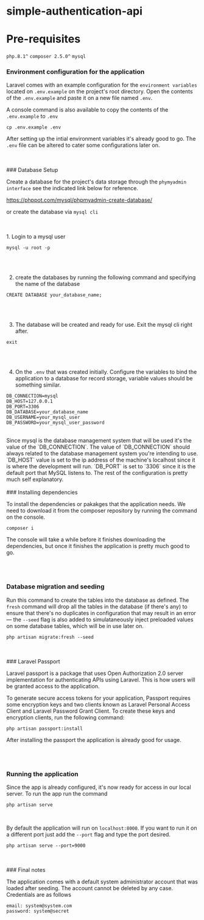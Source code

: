 # simple-authentication-api

# Pre-requisites
`php.8.1^` 
`composer 2.5.0^`
`mysql`

### Environment configuration for the application


Laravel comes with an example configuration for the `environment variables` located on `.env.example` on the project's root directory. Open the contents of the `.env.example` and paste it on a new file named `.env`. 



A console command is also available to copy the contents of the `.env.example` to `.env`

```
cp .env.example .env
```


After setting up the intial environment variables it's already good to go. The `.env` file can be altered to cater some configurations later on.


<br>
<br>
### Database Setup

Create a database for the project's data storage through the `phymyadmin interface`
see the indicated link below for reference.

https://phppot.com/mysql/phpmyadmin-create-database/

or create the database via `mysql cli`

<br>
<br>
1. Login to a mysql user

``` 
mysql -u root -p
```
<br>
<br>

2. create the databases by running the following command and specifying the name of the database

```
CREATE DATABASE your_database_name;
```
<br>
<br>

3. The database will be created and ready for use. Exit the mysql cli right after.
```
exit
````
<br>
<br>

4. On the `.env` that was created initially. Configure the variables to bind the application to a database for record storage, variable values should be something similar.



```
DB_CONNECTION=mysql
DB_HOST=127.0.0.1
DB_PORT=3306
DB_DATABASE=your_database_name
DB_USERNAME=your_mysql_user
DB_PASSWORD=your_mysql_user_password
```

<br>
Since mysql is the database management system that will be used it's the value of the `DB_CONNECTION`. The value of `DB_CONNECTION` should always related to the database management system you're intending to use. `DB_HOST` value is set to the ip address of the machine's localhost since it is where the development will run. `DB_PORT` is set to `3306` since it is the default port that MySQL listens to. The rest of the configuration is pretty much self explanatory.


<br>
<br>
### Installing dependencies

To install the dependencies or pakakges that the application needs. We need to download it from the composer repository by running the command on the console.


```
composer i
```

The console will take a while before it finishes downloading the dependencies, but once it finishes the application is pretty much good to go. 

<br>
<br>

### Database migration and seeding


Run this command to create the tables into the database as defined. The `fresh` command will drop all the tables in the database (if there's any) to ensure that there's no duplicates in configuration that may result in an error — the `--seed` flag is also added to simulataneously inject preloaded values on some database tables, which will be in use later on.

```
php artisan migrate:fresh --seed

```
<br>
<br>
### Laravel Passport


Laravel passport is a package that uses Open Authorization 2.0 server implementation for authenticating APIs using Laravel. This is how users 
will be granted access to the application.


To generate secure access tokens for your application, Passport requires some encryption keys and two clients known as Laravel Personal Access Client and Laravel Password Grant Client. To create these keys and encryption clients, run the following command:

```
php artisan passport:install
```

After installing the passport the application is already good for usage.

<br>
<br>

### Running the application


Since the app is already configured, it's now ready for access in our local server. To run the app run the command

```
php artisan serve

```
<br>

By default the application will run on `localhost:8000`. If you want to run it on a different port just add the `--port` flag and type the port desired.

```
php artisan serve --port=9000
```

<br>
<br>
### Final notes

The application comes with a default system administrator account that was loaded after seeding. The account cannot be deleted by any case. Credentials are as follows

```
email: system@system.com
password: system@secret
```